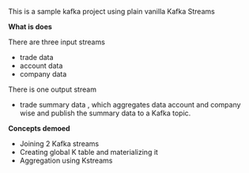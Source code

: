 This is a sample kafka project using plain vanilla Kafka Streams

**What is does**

There are three input streams
* trade data
* account data
* company data

There is one output stream
* trade summary data , which aggregates data account and company wise and publish the summary data to a Kafka topic.

**Concepts demoed**

* Joining 2 Kafka streams
* Creating global K table and materializing it
* Aggregation using Kstreams


